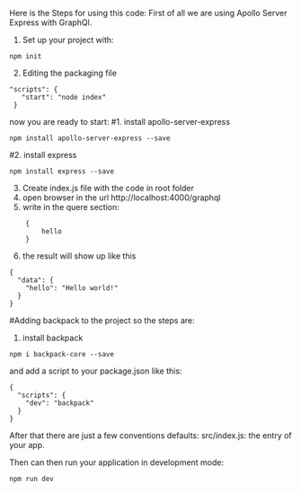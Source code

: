 Here is the Steps for using this code:
First of all we are using Apollo Server Express with GraphQl.

1. Set up your project with:
```
npm init
```

2. Editing the packaging file 
 ``` 
 "scripts": {
    "start": "node index"
  }
  ```
now you are ready to start:
#1. install apollo-server-express
``` 
npm install apollo-server-express --save
```
#2. install express
``` 
npm install express --save
```
3. Create index.js file with the code in root folder
4. open browser in the url http://localhost:4000/graphql
5. write in the quere section:
```
	{
		hello
	}
```
6. the result will show up like this
```
{
  "data": {
    "hello": "Hello world!"
  }
}
```

#Adding backpack to the project so the steps are:
1. install backpack
```
npm i backpack-core --save
```
and add a script to your package.json like this:
```
{
  "scripts": {
    "dev": "backpack"
  }
}
```
After that there are just a few conventions defaults:
src/index.js: the entry of your app.


Then can then run your application in development mode:
```
npm run dev
```